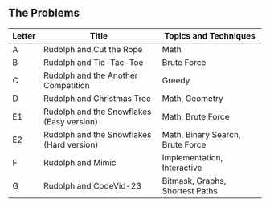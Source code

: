 ## The Problems

|  Letter | Title                     | Topics and Techniques                          |
|---------|---------------------------|-----------------------------|
|  A | Rudolph and Cut the Rope         | Math                      |
|  B | Rudolph and Tic-Tac-Toe             | Brute Force|
|  C | Rudolph and the Another Competition           | Greedy|
|  D | Rudolph and Christmas Tree           | Math, Geometry|
|  E1 | Rudolph and the Snowflakes (Easy version)  | Math, Brute Force  |
|  E2 | Rudolph and the Snowflakes (Hard version)   | Math, Binary Search, Brute Force|
|  F | Rudolph and Mimic   | Implementation, Interactive|
|  G | Rudolph and CodeVid-23   | Bitmask, Graphs, Shortest Paths|
